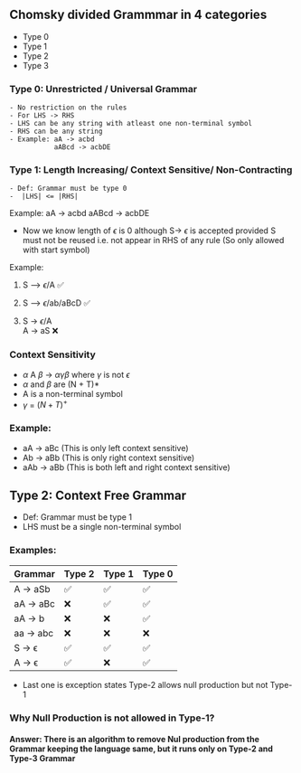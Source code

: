 ## Chomsky divided Grammmar in 4 categories

- Type 0
- Type 1
- Type 2
- Type 3

### Type 0: Unrestricted / Universal Grammar
    - No restriction on the rules
    - For LHS -> RHS
    - LHS can be any string with atleast one non-terminal symbol
    - RHS can be any string
    - Example: aA -> acbd
               aABcd -> acbDE

### Type 1: Length Increasing/ Context Sensitive/ Non-Contracting
    - Def: Grammar must be type 0
    -  |LHS| <= |RHS|

Example: aA -> acbd
         aABcd -> acbDE

- Now we know length of $\epsilon$ is 0 although S-> $\epsilon$ is accepted provided S must not be reused i.e. not appear in RHS of any rule (So only allowed with start symbol)

Example: <br>
1. S --> $\epsilon$/A ✅
2. S --> $\epsilon$/ab/aBcD ✅

3. S -> $\epsilon$/A <br>
A -> aS ❌

### Context Sensitivity

- $\alpha$ A $\beta$ -> $\alpha\gamma\beta$ where $\gamma$ is not $\epsilon$
- $\alpha$ and $\beta$ are (N + T)*
- A is a non-terminal symbol
- $\gamma$ = $(N + T)^{+}$

### Example:
- aA -> aBc (This is only left context sensitive)
- Ab -> aBb (This is only right context sensitive)
- aAb -> aBb (This is both left and right context sensitive)

## Type 2: Context Free Grammar

- Def: Grammar must be type 1
- LHS must be a single non-terminal symbol

### Examples:

| Grammar | Type 2 | Type 1 | Type 0 |
|---------|--------|--------|--------|
| A -> aSb | ✅ | ✅ | ✅ |
| aA -> aBc | ❌ | ✅ | ✅ |
| aA -> b | ❌ | ❌ | ✅ |
| aa -> abc | ❌ | ❌ | ❌ |
| S -> ϵ | ✅ | ✅ | ✅ |
| A -> ϵ | ✅ | ❌ | ✅ | 
- Last one is exception states Type-2 allows null production but not Type-1

### Why Null Production is not allowed in Type-1?
#### Answer: There is an algorithm to remove Nul production from the Grammar keeping the language same, but it runs only on Type-2 and Type-3 Grammar

